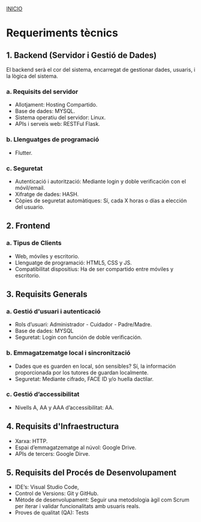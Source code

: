[INICIO](README.md)

# Requeriments tècnics

## 1. Backend (Servidor i Gestió de Dades)
El backend serà el cor del sistema, encarregat de gestionar dades, usuaris, i la lògica del sistema.

### a. Requisits del servidor
- Allotjament: Hosting Compartido.
- Base de dades: MYSQL.
- Sistema operatiu del servidor: Linux.
- APIs i serveis web: RESTFul Flask.

### b. Llenguatges de programació
- Flutter.

### c. Seguretat
- Autenticació i autorització: Mediante login y doble verificación con el móvil/email.
- Xifratge de dades: HASH.
- Còpies de seguretat automàtiques: Sí, cada X horas o días a elección del usuario.

## 2. Frontend
### a. Tipus de Clients
- Web, móviles y escritorio.
- Llenguatge de programació: HTML5, CSS y JS.
- Compatibilitat dispositius: Ha de ser compartido entre móviles y escritorio.

## 3. Requisits Generals
### a. Gestió d'usuari i autenticació
- Rols d’usuari: Administrador - Cuidador - Padre/Madre.
- Base de dades: MYSQL
- Seguretat: Login con función de doble verificación.

### b. Emmagatzematge local i sincronització
- Dades que es guarden en local, són sensibles? Sí, la información proporcionada por los tutores de guardan localmente.
- Seguretat: Mediante cifrado, FACE ID y/o huella dactilar.

### c. Gestió d’accessibilitat
- Nivells A, AA y AAA d’accessibilitat: AA.

## 4. Requisits d'Infraestructura
- Xarxa: HTTP.
- Espai d’emmagatzematge al núvol: Google Drive.
- APIs de tercers: Google Dirve.

## 5. Requisits del Procés de Desenvolupament
- IDE’s: Visual Studio Code, 
- Control de Versions: Git y GitHub.
- Mètode de desenvolupament: Seguir una metodologia àgil com Scrum per iterar i validar funcionalitats amb usuaris reals.
- Proves de qualitat (QA): Tests

